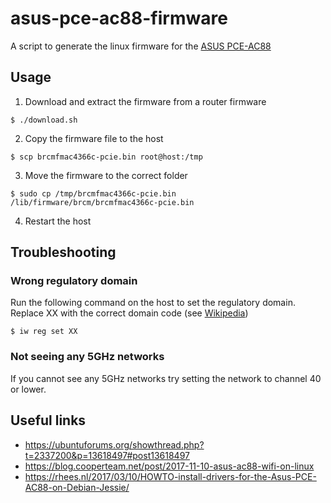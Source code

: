 # asus-pce-ac88-firmware
A script to generate the linux firmware for the [ASUS PCE-AC88](https://www.asus.com/Networking/PCE-AC88)

## Usage

1. Download and extract the firmware from a router firmware
```
$ ./download.sh
```

2. Copy the firmware file to the host
```
$ scp brcmfmac4366c-pcie.bin root@host:/tmp
```

3. Move the firmware to the correct folder
```
$ sudo cp /tmp/brcmfmac4366c-pcie.bin /lib/firmware/brcm/brcmfmac4366c-pcie.bin
```

4. Restart the host

## Troubleshooting

### Wrong regulatory domain

Run the following command on the host to set the regulatory domain.
Replace XX with the correct domain code (see [Wikipedia](https://en.wikipedia.org/wiki/ISO_3166-1_alpha-2))

```
$ iw reg set XX
```

### Not seeing any 5GHz networks

If you cannot see any 5GHz networks try setting the network to channel 40 or lower.

## Useful links
* https://ubuntuforums.org/showthread.php?t=2337200&p=13618497#post13618497
* https://blog.cooperteam.net/post/2017-11-10-asus-ac88-wifi-on-linux
* https://rhees.nl/2017/03/10/HOWTO-install-drivers-for-the-Asus-PCE-AC88-on-Debian-Jessie/
